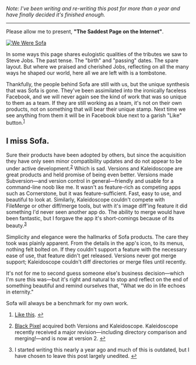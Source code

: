 *Note: I've been writing and re-writing this post for more than a year and have finally decided it's finished enough.*

---

Please allow me to present, **"The Saddest Page on the Internet"**.

<a href="http://madebysofa.com" target="_blank"><img src="/img/blog/2013/02/We Were Sofa.png" alt="We Were Sofa"></a>

In some ways this page shares eulogistic qualities of the tributes we saw to Steve Jobs. The past tense. The "birth" and "passing" dates. The spare layout. But where we praised and cherished Jobs, reflecting on all the many ways he shaped our world, here all we are left with is a tombstone.

Thankfully, the people behind Sofa are still with us, but the unique synthesis that was Sofa is gone. They've been assimilated into the ironically faceless Facebook, and we will never again see the kind of work that was so unique to them as a team. If they are still working as a team, it's not on their own products, not on something that will bear their unique stamp. Next time we see anything from them it will be in Facebook blue next to a garish "Like" button.<sup id="fnr1">[1]</sup>

## I miss Sofa.

Sure their products have been adopted by others, but since the acquisition they have only seen minor compatibility updates and do not appear to be under active development.<sup id="fnr2">[2]</sup> Which is sad. Versions and Kaleidoscope are great products and held promise of being even better. Versions made Subversion—and version control in general—friendly and usable for a command-line noob like me. It wasn't as feature-rich as competing apps such as Cornerstone, but it was feature-sufficient. Fast, easy to use, and beautiful to look at. Similarly, Kaleidoscope couldn't compete with FileMerge or other diff/merge tools, but with it's image diff'ing feature it did something I'd never seen another app do. The ability to merge would have been fantastic, but I forgave the app it's short-comings because of its beauty.<sup id="fnr3">[3]</sup>

Simplicity and elegance were the hallmarks of Sofa products. The care they took was plainly apparent. From the details in the app's icon, to its menus, nothing felt bolted on. If they couldn't support a feature with the necessary ease of use, that feature didn't get released. Versions never got merge support; Kaleidoscope couldn't diff directories or merge files until recently.

It's not for me to second guess someone else's business decision—which I'm sure this was—but it's right and natural to stop and reflect on the end of something beautiful and remind ourselves that, "What we do in life echoes in eternity." 

Sofa will always be a benchmark for my own work.




<div class="footnotes">
<ol>
<li id="fn1">
<p><a href="http://www.madebysofa.com/archive/blog/facebook-acquires-sofa/" target="_blank">Like this</a>. <a href="#fnr1"  class="footnoteBackLink"  title="Jump back to footnote 1 in the text.">&#8617;</a></p>
</li>
<li id="fn2">
<p><a href="http://www.blackpixel.com/" target="_blank">Black Pixel</a> acquired both Versions and Kaleidoscope. Kaleidoscope recently received a major revision—including directory comparison and merging!—and is now at version 2.  <a href="#fnr2"  class="footnoteBackLink"  title="Jump back to footnote 2 in the text.">&#8617;</a></p>
</li>
<li id="fn3">
<p>I started writing this nearly a year ago and much of this is outdated, but I have chosen to leave this post largely unedited. <a href="#fnr3"  class="footnoteBackLink"  title="Jump back to footnote 3 in the text.">&#8617;</a></p>
</li>
</ol>
</div>

[1]: #fn1
[2]: #fn2
[3]: #fn3